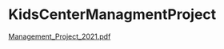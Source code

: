 # KidsCenterManagmentProject
[Management_Project_2021.pdf](https://github.com/reem010/KidsCenterManagmentProject/files/9043230/Management_Project_2021.pdf)
